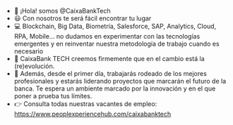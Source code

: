 - 👋 ¡Hola! somos @CaixaBankTech
- 😃 Con nosotros te será fácil encontrar tu lugar
- 💻 Blockchain, Big Data, Biometría, Salesforce, SAP, Analytics, Cloud, RPA, Mobile… no dudamos en experimentar con las tecnologías emergentes y en reinventar nuestra metodología de trabajo cuando es necesario
- 🚀 CaixaBank TECH creemos firmemente que en el cambio está la (re)evolución.
- 🧠 Además, desde el primer día, trabajarás rodeado de los mejores profesionales y estarás liderando proyectos que marcarán el futuro de la banca. Te espera un ambiente marcado por la innovación y en el que poner a prueba tus límites.
- 👉 Consulta todas nuestras vacantes de empleo: https://www.peoplexperiencehub.com/caixabanktech
